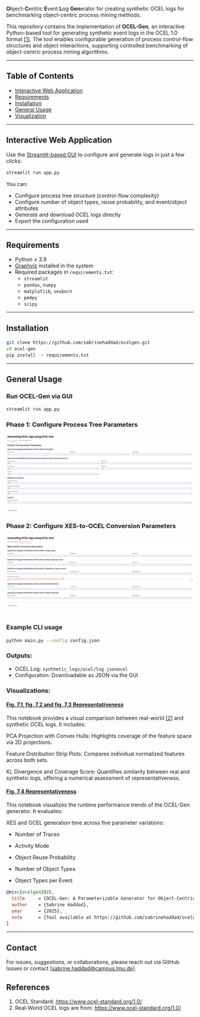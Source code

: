 
**O**bject-**C**entric **E**vent **L**og **Gen**erator for creating synthetic OCEL logs for benchmarking object-centric process mining methods.

This repository contains the implementation of **OCEL-Gen**, an interactive Python-based tool for generating synthetic event logs in the OCEL 1.0 format [[1]](#references). The tool enables configurable generation of process control-flow structures and object interactions, supporting controlled benchmarking of object-centric process mining algorithms.

---

## Table of Contents

- [ Interactive Web Application](#interactive-web-application)
- [ Requirements](#requirements)
- [ Installation](#installation)
- [ General Usage](#general-usage)
- [ Visualization](#visualization)


---

## Interactive Web Application

Use the [Streamlit-based GUI](https://streamlit.io) to configure and generate logs in just a few clicks:

```bash
streamlit run app.py
```

You can:
- Configure process tree structure (control-flow complexity)
- Configure number of object types, reuse probability, and event/object attributes
- Generate and download OCEL logs directly
- Export the configuration used

---

## Requirements

- Python ≥ 3.9  
- [Graphviz](https://graphviz.org/download/) installed in the system  
- Required packages in `requirements.txt`:
  - `streamlit`
  - `pandas`, `numpy`
  - `matplotlib`, `seaborn`
  - `pm4py`
  - `scipy`

---

## Installation

```bash
git clone https://github.com/sabrinehaddad/ocelgen.git
cd ocel-gen
pip install -r requirements.txt
```

---

## General Usage

### Run OCEL-Gen via GUI

```bash
streamlit run app.py
```
###  Phase 1: Configure Process Tree Parameters
![Phase 1](screenshots/phase1.png)

###  Phase 2: Configure XES-to-OCEL Conversion Parameters
![Phase 2](screenshots/phase2.png)


### Example CLI usage

```bash
python main.py --config config.json
```

### Outputs:
- OCEL Log: `synthetic_logs/ocel/log.jsonocel`
- Configuration: Downloadable as JSON via the GUI

### Visualizations:
#### [Fig.  7.1, fig. 7.2 and fig. 7.3 Representativeness](notebooks/representativeness.ipynb)
This notebook provides a visual comparison between real-world [[2]](#references) and synthetic OCEL logs. It includes:

PCA Projection with Convex Hulls: Highlights coverage of the feature space via 2D projections.

Feature Distribution Strip Plots: Compares individual normalized features across both sets.

KL Divergence and Coverage Score: Quantifies similarity between real and synthetic logs, offering a numerical assessment of representativeness.


#### [Fig.  7.4 Representativeness](notebooks/runtime.ipynb)
This notebook visualizes the runtime performance trends of the OCEL-Gen generator. It evaluates:

XES and OCEL generation time across five parameter variations:

- Number of Traces

- Activity Mode

- Object Reuse Probability

- Number of Object Types

- Object Types per Event
```bibtex
@misc{ocelgen2025,
  title     = {OCEL-Gen: A Parameterizable Generator for Object-Centric Event Logs},
  author    = {Sabrine Haddad},
  year      = {2025},
  note      = {Tool available at https://github.com/sabrinehaddad/ocelgen}
}
```

---

## Contact

For issues, suggestions, or collaborations, please reach out via GitHub Issues or contact [sabrine.haddad@campus.lmu.de].

## References
1. OCEL Standard: https://www.ocel-standard.org/1.0/
2. Real-World OCEL logs are from: https://www.ocel-standard.org/1.0/
